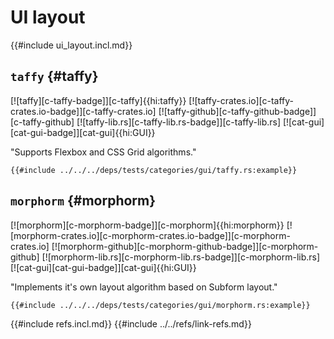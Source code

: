 # UI layout

{{#include ui_layout.incl.md}}

## `taffy` {#taffy}

[![taffy][c-taffy-badge]][c-taffy]{{hi:taffy}}
[![taffy-crates.io][c-taffy-crates.io-badge]][c-taffy-crates.io]
[![taffy-github][c-taffy-github-badge]][c-taffy-github]
[![taffy-lib.rs][c-taffy-lib.rs-badge]][c-taffy-lib.rs]
[![cat-gui][cat-gui-badge]][cat-gui]{{hi:GUI}}

"Supports Flexbox and CSS Grid algorithms."

```rust,editable
{{#include ../../../deps/tests/categories/gui/taffy.rs:example}}
```

## `morphorm` {#morphorm}

[![morphorm][c-morphorm-badge]][c-morphorm]{{hi:morphorm}}
[![morphorm-crates.io][c-morphorm-crates.io-badge]][c-morphorm-crates.io]
[![morphorm-github][c-morphorm-github-badge]][c-morphorm-github]
[![morphorm-lib.rs][c-morphorm-lib.rs-badge]][c-morphorm-lib.rs]
[![cat-gui][cat-gui-badge]][cat-gui]{{hi:GUI}}

"Implements it's own layout algorithm based on Subform layout."

```rust,editable
{{#include ../../../deps/tests/categories/gui/morphorm.rs:example}}
```

{{#include refs.incl.md}}
{{#include ../../refs/link-refs.md}}

<div class="hidden">
</div>
